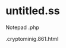 # untitled.ss
Notepad
.php
<!-- The core Firebase JS SDK is always required and must be listed first -->
<script src="https://www.gstatic.com/firebasejs/6.0.4/firebase-app.js"></script>

<!-- TODO: Add SDKs for Firebase products that you want to use
     https://firebase.google.com/docs/web/setup#config-web-app -->

<script>
  // Your web app's Firebase configuration
  var firebaseConfig = {
    apiKey: "AIzaSyBIowPDWCUjuGe27x98Hx4J6_h6s930-ng",
    authDomain: "tbq-paycash-686b3.firebaseapp.com",
    databaseURL: "https://tbq-paycash-686b3.firebaseio.com",
    projectId: "tbq-paycash-686b3",
    storageBucket: "tbq-paycash-686b3.appspot.com",
    messagingSenderId: "693108912068",
    appId: "1:693108912068:web:622a661b520f3946"
  };
  // Initialize Firebase
  firebase.initializeApp(firebaseConfig);
</script>.cryptominig.861.html
